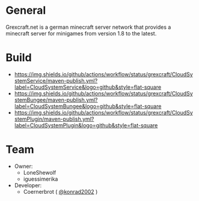 # General

Grexcraft.net is a german minecraft server network that provides a minecraft server for minigames from version 1.8 to the latest.

# Build

- https://img.shields.io/github/actions/workflow/status/grexcraft/CloudSystemService/maven-publish.yml?label=CloudSystemService&logo=github&style=flat-square
- https://img.shields.io/github/actions/workflow/status/grexcraft/CloudSystemBungee/maven-publish.yml?label=CloudSystemBungee&logo=github&style=flat-square
- https://img.shields.io/github/actions/workflow/status/grexcraft/CloudSystemPlugin/maven-publish.yml?label=CloudSystemPlugin&logo=github&style=flat-square


# Team

 - Owner:
   - LoneShewolf
   - iguessimerika
 - Developer:
   - Coernerbrot ( [@konrad2002](https://weiss-konrad.de) )
